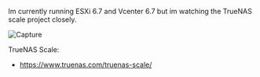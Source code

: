 Im currently running ESXi 6.7 and Vcenter 6.7 but im watching the TrueNAS scale project closely.

![Capture](https://user-images.githubusercontent.com/12887622/134813268-6ed563fd-49ab-4dd6-91eb-4ba3ed5613cf.JPG)


TrueNAS Scale:
 - https://www.truenas.com/truenas-scale/


